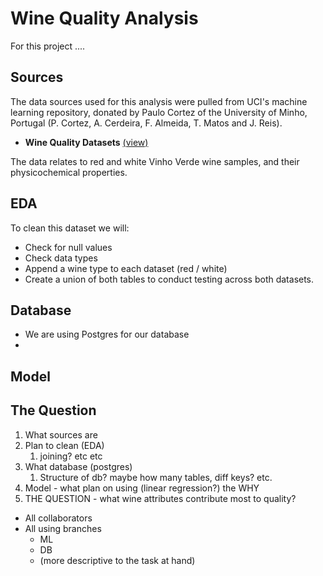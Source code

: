 # Wine Quality Analysis

For this project ....

## Sources

The data sources used for this analysis were pulled from UCI's machine learning repository, donated by Paulo Cortez of the University of Minho, Portugal (P. Cortez, A. Cerdeira, F. Almeida, T. Matos and J. Reis).
- **Wine Quality Datasets** [(view)](http://www3.dsi.uminho.pt/pcortez/wine/)

The data relates to red and white Vinho Verde wine samples, and their physicochemical properties.

## EDA

To clean this dataset we will:
- Check for null values
- Check data types
- Append a wine type to each dataset (red / white)
- Create a union of both tables to conduct testing across both datasets.
  
## Database
- We are using Postgres for our database
- 

## Model



## The Question



1. What sources are
2. Plan to clean (EDA)
   1. joining? etc etc
3. What database (postgres)
   1. Structure of db? maybe how many tables, diff keys? etc.
4. Model - what plan on using (linear regression?) the WHY
5. THE QUESTION - what wine attributes contribute most to quality?

- All collaborators
- All using branches
  - ML
  - DB
  - (more descriptive to the task at hand)
